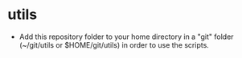 # utils

- Add this repository folder to your home directory in a "git" folder (~/git/utils or $HOME/git/utils) in order to use the scripts.

